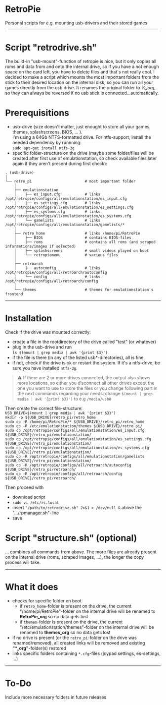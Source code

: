 # RetroPie
Personal scripts for e.g. mounting usb-drivers and their stored games  

---

# Script "retrodrive.sh"

The build-in "usb-mount"-function of retropie is nice, but it only copies all roms and data from and onto the internal drive, so if you have a not enough space on the card left, you have to delete files and that`s not really cool. I decided to make a script which mounts the most important folders from the stick to their desired location on the internal disk, so you can run all your games directly from the usb drive. It renames the original folder to *%_org*, so they can always be reversed if no usb stick is connected...automatically.

# Prerequisitions
- usb-drive (size doesn't matter, just enought to store all your games, themes, splashscreens, BIOS, ... ).\
I'm using a 64Gb NTFS-formatted drive. For ntfs-support, install the needed dependency by runnning:\
`sudo apt-get install ntfs-3g`
- specific folder-structure on the drive (maybe some folder/files will be created after first use of emulationstation, so check available files later again if they aren't present during first check):
```
. (usb-drive)
│
└── retro_pi                        # most important folder
    │ 
    ├── emulationstation
    │    ├── es_input.cfg           # links /opt/retropie/configs/all/emulationstation/es_input.cfg
    │    ├── es_settings.cfg        # links /opt/retropie/configs/all/emulationstation/es_settings.cfg
    │    ├── es_systems.cfg         # links /opt/retropie/configs/all/emulationstation/es_systems.cfg
    │    └── gamelists              # links /opt/retropie/configs/all/emulationstation/gamelists/*
    │ 
    ├── retro_home                  # links /home/pi/RetroPie
    │    ├── BIOS                   # contains BIOS-files
    │    ├── roms                   # contains all roms (and scraped inforamtions/images if selected)
    │    ├── splashscreens          # small videos played on boot
    │    └── retropiemenu           # various files
    │ 
    ├── retroarch
    │    ├── autoconfig             # links /opt/retropie/configs/all/retroarch/autoconfig
    │    └── config                 # links /opt/retropie/configs/all/retroarch/config
    │ 
    └── themes                      # themes for emulationstation's frontend
```

---

# Installation

Check if the drive was mounted correctly:
- create a file in the rootdirectory of the drive called "test" (or whatever)
- plug in the usb-drive and run\
`ls $(mount | grep media | awk '{print $3}')`
- if the file is there (in any of the listed usb*-directories), all is fine
- if not, check if the drive is ok or restart the system. If it's a ntfs-drive, be sure you have installed `ntfs-3g`.

> :warning:
If there are 2 or more drives connected, the output also shows more locations, so either you disconnect all other drives except the one you want to use to store the files or you change following part in the next commands regarding your needs:
change `$(mount | grep media | awk '{print $3}')` to e.g `/media/usb0`

Then create the correct file-structure:\
`USB_DRIVE=$(mount | grep media | awk '{print $3}')`\
`mkdir -p ${USB_DRIVE}/retro_pi/retro_home`\
`sudo cp -R /home/pi/RetroPie/* ${USB_DRIVE}/retro_pi/retro_home`\
`sudo cp -R /etc/emulationstation/themes ${USB_DRIVE}/retro_pi/`\
`sudo cp /opt/retropie/configs/all/emulationstation/es_input.cfg ${USB_DRIVE}/retro_pi/emulationstation/`\
`sudo cp /opt/retropie/configs/all/emulationstation/es_settings.cfg ${USB_DRIVE}/retro_pi/emulationstation/`\
`sudo cp /opt/retropie/configs/all/emulationstation/es_systems.cfg ${USB_DRIVE}/retro_pi/emulationstation/`\
`sudo cp -R /opt/retropie/configs/all/emulationstation/gamelists ${USB_DRIVE}/retro_pi/emulationstation/`\
`sudo cp -R /opt/retropie/configs/all/retroarch/autoconfig ${USB_DRIVE}/retro_pi/retroarch/`\
`sudo cp -R /opt/retropie/configs/all/retroarch/config ${USB_DRIVE}/retro_pi/retroarch/`

Then proceed with
- download script
- `sudo vi /etc/rc.local`
- insert `"/path/to/retrodrive.sh" 2>&1 > /dev/null &` above the ".../rpmanager.sh"-line
- save

# Script "structure.sh" (optional)
... combines all commands from above. The more files are already present on the internal drive (roms, scraped images, ...), the longer the copy process will take.

---

# What it does

- checks for specific folder on boot
  - if `retro_home`-folder is present on the drive, the current "/home/pi/RetroPie"-folder on the internal drive will be renamed to **RetroPie_org** so no data gets lost
  - if `themes`-folder is present on the drive, the current "/etc/emulationstation/themes"-folder on the internal drive will be renamed to **themes_org** so no data gets lost
- if no drive is present (or the `retro_pi`-folder on the drive was renamed/removed), all created links will be removed and existing **"\*_org"**-folder(s) restored
- links specific folders containing `*.cfg`-files (joypad settings, es-settings, ...)

---

# To-Do

Include more necessary folders in future releases
